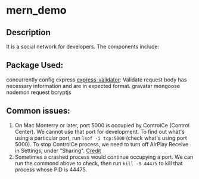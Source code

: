 # mern_demo

## Description

It is a social network for developers. The components include:

## Package Used:

concurrently
config
express
[express-validator](https://express-validator.github.io/docs/): Validate request body has necessary information and are in expected format.
gravatar
mongoose
nodemon
request
bcryptjs

## Common issues:

1. On Mac Monterry or later, port 5000 is occupied by ControlCe (Control Center). We cannot use that port for development. To find out what's using a particular port, run `lsof -i tcp:5000` (check what's using port 5000). To stop ControlCe process, we need to turn off AirPlay Receive in Settings, under "Sharing". [Credit](https://developer.apple.com/forums/thread/682332)
2. Sometimes a crashed process would continue occupying a port. We can run the commond above to check, then run `kill -9 44475` to kill that process whose PID is 44475.
